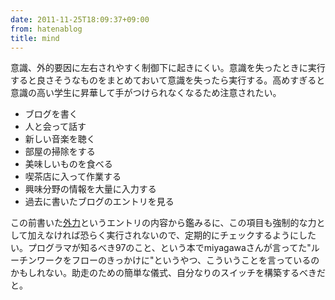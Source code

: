 ```yaml
---
date: 2011-11-25T18:09:37+09:00
from: hatenablog
title: mind
---
```

意識、外的要因に左右されやすく制御下に起きにくい。意識を失ったときに実行すると良さそうなものをまとめておいて意識を失ったら実行する。高めすぎると意識の高い学生に昇華して手がつけられなくなるため注意されたい。

- ブログを書く
- 人と会って話す
- 新しい音楽を聴く
- 部屋の掃除をする
- 美味しいものを食べる
- 喫茶店に入って作業する
- 興味分野の情報を大量に入力する
- 過去に書いたブログのエントリを見る

この前書いた[外力](http://r7kamura.hatenablog.com/entry/2011/11/21/053939)というエントリの内容から鑑みるに、この項目も強制的な力として加えなければ恐らく実行されないので、定期的にチェックするようにしたい。プログラマが知るべき97のこと、という本でmiyagawaさんが言ってた"ルーチンワークをフローのきっかけに"というやつ、こういうことを言っているのかもしれない。助走のための簡単な儀式、自分なりのスイッチを構築するべきだと。

